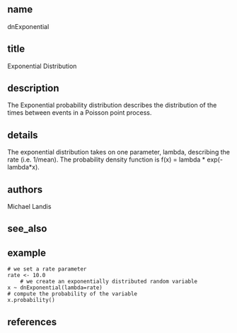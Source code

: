## name
dnExponential
## title
Exponential Distribution
## description
The Exponential probability distribution describes the distribution of the times between events in a Poisson point process. 
## details
The exponential distribution takes on one parameter, lambda, describing the rate (i.e. 1/mean). The probability density function is f(x) = lambda * exp(-lambda*x).

## authors
Michael Landis
## see_also
## example
	# we set a rate parameter
	rate <- 10.0
        # we create an exponentially distributed random variable
	x ~ dnExponential(lambda=rate)
	# compute the probability of the variable
	x.probability()
	
## references
